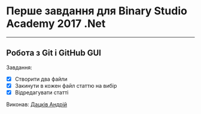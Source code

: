 # Перше завдання для Binary Studio Academy 2017 .Net
---
## Робота з Git і GitHub GUI

Завдання:
- [x] Створити два файли
- [x] Закинути в кожен файл статтю на вибір
- [x] Відредагувати статті

Виконав: [Дацків Андрій][LinkedIn]

[LinkedIn]: https://www.linkedin.com/in/andrii-datskiv-88630a101/
